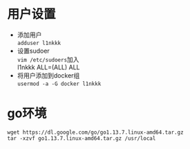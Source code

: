 # 用户设置
- 添加用户  
`adduser l1nkkk`
- 设置sudoer  
`vim /etc/sudoers`加入  
l1nkkk  ALL=(ALL)       ALL
- 将用户添加到docker组  
`usermod -a -G docker l1nkkk`
# go环境
`wget https://dl.google.com/go/go1.13.7.linux-amd64.tar.gz`  
`tar -xzvf go1.13.7.linux-amd64.tar.gz /usr/local`  
